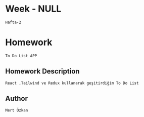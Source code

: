 # Week - NULL
```Hafta-2```

# Homework 
```To Do List APP```


## Homework Description

``` React ,Tailwind ve Redux kullanarak geşitirdiğim To Do List ```


## Author

```Mert Özkan```

